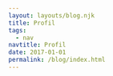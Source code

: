 ```yaml
---
layout: layouts/blog.njk
title: Profil
tags:
  - nav
navtitle: Profil
date: 2017-01-01
permalink: /blog/index.html
---
```

